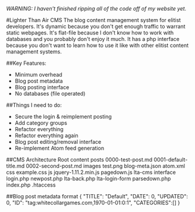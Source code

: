 _WARNING: I haven't finished ripping all of the code off of my website yet._

#Lighter Than Air CMS
The blog content management system for elitist developers.
It's dynamic because you don't get enough traffic to warrant static webpages.
It's flat-file because I don't know how to work with databases and you probably don't enjoy it much.
It has a php interface because you don't want to learn how to use it like with other elitist content management systems.

##Key Features:
 * Minimum overhead
 * Blog post metadata
 * Blog posting interface
 * No databases (file operated)

##Things I need to do:
 * Secure the login & reimplement posting
 * Add category groups
 * Refactor everything
 * Refactor everything again
 * Blog post editing/removal interface
 * Re-implement Atom feed generation 


##CMS Architecture
	Root
		content
			posts
				0000-test-post.md
				0001-default-title.md
				0002-second-post.md
			images
				test.png
			blog-meta.json
			atom.xml
		css
			example.css
		js
			jquery-1.11.2.min.js
			pagedown.js
		lta-cms
			interface
				login.php
				newpost.php
			lta-back.php
			lta-login-form
			parsedown.php
		index.php
		.htaccess

##Blog post metadata format
	{
		"TITLE": "Default",
		"DATE": 0,
		"UPDATED": 0,
		"ID": "tag:whitecollargames.com,1970-01-01:0:1",
		"CATEGORIES":[]
	}
